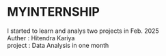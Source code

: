 # MYINTERNSHIP
I started to learn and analys two projects in Feb. 2025 
<br>
Auther : Hitendra Kariya
<br>
project : Data Analysis in one month  